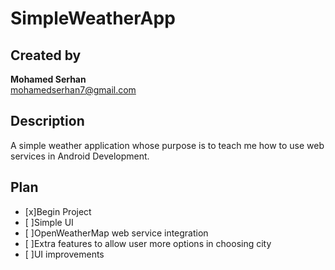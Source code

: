 # SimpleWeatherApp
## Created by ##
<b>Mohamed Serhan</b>  
mohamedserhan7@gmail.com

## Description
A simple weather application whose purpose is to teach me how to use web services in Android Development.

## Plan
- [x]Begin Project  
- [ ]Simple UI  
- [ ]OpenWeatherMap web service integration  
- [ ]Extra features to allow user more options in choosing city  
- [ ]UI improvements  
